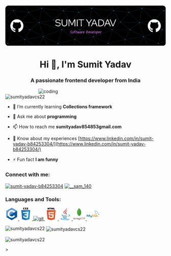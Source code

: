 ![logo](https://github.com/sumityadavcs22/sumityadavcs22/blob/main/github-header-image%20(2).png)
<h1 align="center">Hi 👋, I'm Sumit Yadav</h1>
<h3 align="center">A passionate frontend developer from India</h3>
<img align="right" alt="coding" width="400" src="https://user-images.githubusercontent.com/55389276/140866485-8fb1c876-9a8f-4d6a-98dc-08c4981eaf70.gif">
<p align="left"> <img src="https://komarev.com/ghpvc/?username=sumityadavcs22&label=Profile%20views&color=0e75b6&style=flat" alt="sumityadavcs22" /> </p>

- 🌱 I’m currently learning **Collections framework**

- 💬 Ask me about **programming**

- 📫 How to reach me **sumityadav854853gmail.com**

- 📄 Know about my experiences [https://www.linkedin.com/in/sumit-yadav-b84253304/](https://www.linkedin.com/in/sumit-yadav-b84253304/)

- ⚡ Fun fact **I am funny**

<h3 align="left">Connect with me:</h3>
<p align="left">
<a href="https://linkedin.com/in/sumit-yadav-b84253304" target="blank"><img align="center" src="https://raw.githubusercontent.com/rahuldkjain/github-profile-readme-generator/master/src/images/icons/Social/linked-in-alt.svg" alt="sumit-yadav-b84253304" height="30" width="40" /></a>
<a href="https://instagram.com/__sam_140" target="blank"><img align="center" src="https://raw.githubusercontent.com/rahuldkjain/github-profile-readme-generator/master/src/images/icons/Social/instagram.svg" alt="__sam_140" height="30" width="40" /></a>
</p>

<h3 align="left">Languages and Tools:</h3>
<p align="left"> <a href="https://www.cprogramming.com/" target="_blank" rel="noreferrer"> <img src="https://raw.githubusercontent.com/devicons/devicon/master/icons/c/c-original.svg" alt="c" width="40" height="40"/> </a> <a href="https://www.w3schools.com/css/" target="_blank" rel="noreferrer"> <img src="https://raw.githubusercontent.com/devicons/devicon/master/icons/css3/css3-original-wordmark.svg" alt="css3" width="40" height="40"/> </a> <a href="https://git-scm.com/" target="_blank" rel="noreferrer"> <img src="https://www.vectorlogo.zone/logos/git-scm/git-scm-icon.svg" alt="git" width="40" height="40"/> </a> <a href="https://www.w3.org/html/" target="_blank" rel="noreferrer"> <img src="https://raw.githubusercontent.com/devicons/devicon/master/icons/html5/html5-original-wordmark.svg" alt="html5" width="40" height="40"/> </a> <a href="https://www.java.com" target="_blank" rel="noreferrer"> <img src="https://raw.githubusercontent.com/devicons/devicon/master/icons/java/java-original.svg" alt="java" width="40" height="40"/> </a> <a href="https://www.mongodb.com/" target="_blank" rel="noreferrer"> <img src="https://raw.githubusercontent.com/devicons/devicon/master/icons/mongodb/mongodb-original-wordmark.svg" alt="mongodb" width="40" height="40"/> </a> <a href="https://www.mysql.com/" target="_blank" rel="noreferrer"> <img src="https://raw.githubusercontent.com/devicons/devicon/master/icons/mysql/mysql-original-wordmark.svg" alt="mysql" width="40" height="40"/> </a> </p>

<p><img align="left" src="https://github-readme-stats.vercel.app/api/top-langs?username=sumityadavcs22&show_icons=true&locale=en&layout=compact" alt="sumityadavcs22" /></p>

<p>&nbsp;<img align="center" src="https://github-readme-stats.vercel.app/api?username=sumityadavcs22&show_icons=true&locale=en" alt="sumityadavcs22" /></p>

<p><img align="center" src="https://github-readme-streak-stats.herokuapp.com/?user=sumityadavcs22&" alt="sumityadavcs22" /></p>
>
